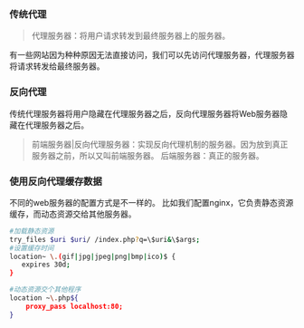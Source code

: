 <!--
author: 刘青
date: 2016-04-15
title: 反向代理缓存
tags: 高性能Web站点 反向代理缓存
category: web/高性能Web站点
status: publish 
summary: 我们可以使用代理服务器为我们缓存一些数据。
-->

### 传统代理
> 代理服务器：将用户请求转发到最终服务器上的服务器。

有一些网站因为种种原因无法直接访问，我们可以先访问代理服务器，代理服务器将请求转发给最终服务器。

### 反向代理
传统代理服务器将用户隐藏在代理服务器之后，反向代理服务器将Web服务器隐藏在代理服务器之后。
> 前端服务器|反向代理服务器：实现反向代理机制的服务器。因为放到真正服务器之前，所以又叫前端服务器。
> 后端服务器：真正的服务器。

### 使用反向代理缓存数据
不同的web服务器的配置方式是不一样的。
比如我们配置nginx，它负责静态资源缓存，而动态资源交给其他服务器。
```bash
#加载静态资源
try_files $uri $uri/ /index.php?q=\$uri&\$args;
#设置缓存时间
location~ \.(gif|jpg|jpeg|png|bmp|ico)$ {
   expires 30d;
}

#动态资源交个其他程序
location ~\.php${
	proxy_pass localhost:80;
}
```

